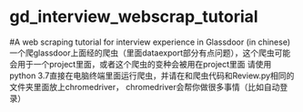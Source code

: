 # gd_interview_webscrap_tutorial
#A web scraping tutorial for interview experience in Glassdoor (in chinese)
一个爬glassdoor上面经的爬虫（里面dataexport部分有点问题），这个爬虫可能会用于一个project里面，或者这个爬虫的变种会被用在project里面
请使用python 3.7直接在电脑终端里面运行爬虫，并请在和爬虫代码和Review.py相同的文件夹里面放上chromedriver，
chromedriver会帮你做很多事情（比如自动登录）
